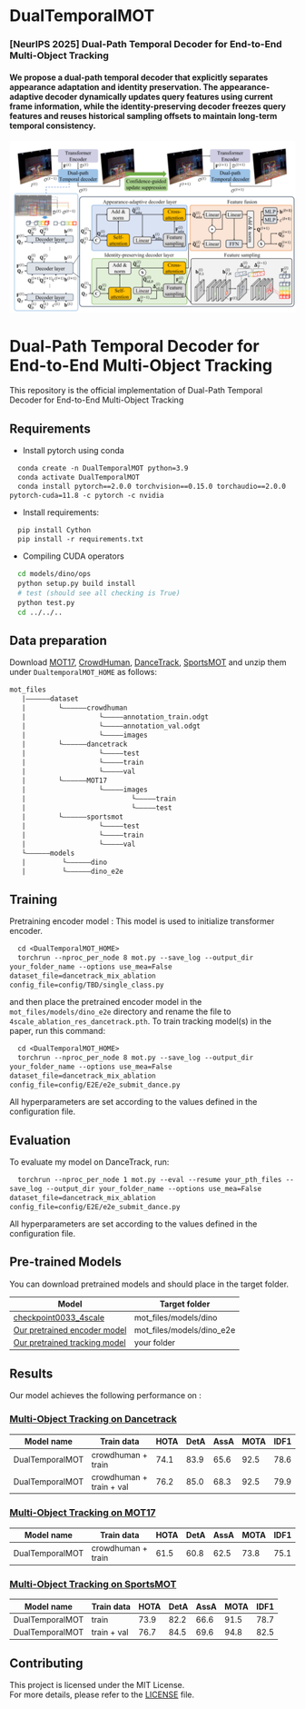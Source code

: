 # DualTemporalMOT
### [NeurIPS 2025] Dual-Path Temporal Decoder for End-to-End Multi-Object Tracking
#### We propose a dual-path temporal decoder that explicitly separates appearance adaptation and identity preservation. The appearance-adaptive decoder dynamically updates query features using current frame information, while the identity-preserving decoder freezes query features and reuses historical sampling offsets to maintain long-term temporal consistency.

<p align="center"><img src="Figures/model_overview.png" width="700"/></p>

# Dual-Path Temporal Decoder for End-to-End Multi-Object Tracking

This repository is the official implementation of Dual-Path Temporal Decoder for End-to-End Multi-Object Tracking 

## Requirements
- Install pytorch using conda
```setup
  conda create -n DualTemporalMOT python=3.9
  conda activate DualTemporalMOT
  conda install pytorch==2.0.0 torchvision==0.15.0 torchaudio==2.0.0 pytorch-cuda=11.8 -c pytorch -c nvidia
```
- Install requirements:

```setup
  pip install Cython
  pip install -r requirements.txt
```
- Compiling CUDA operators
``` bash
  cd models/dino/ops
  python setup.py build install
  # test (should see all checking is True)
  python test.py
  cd ../../..
```
## Data preparation

Download [MOT17](https://motchallenge.net/), [CrowdHuman](https://www.crowdhuman.org/), [DanceTrack](https://dancetrack.github.io/), [SportsMOT](https://github.com/MCG-NJU/SportsMOT) and unzip them under `DualtemporalMOT_HOME` as follows:

```
mot_files
   |——————dataset
   |        └——————crowdhuman
   |                  └—————annotation_train.odgt
   |                  └—————annotation_val.odgt
   |                  └—————images
   |        └——————dancetrack
   |                  └—————test
   |                  └—————train
   |                  └—————val
   |        └——————MOT17
   |                  └—————images
   |                          └—————train
   |                          └—————test
   |        └——————sportsmot
   |                  └—————test
   |                  └—————train
   |                  └—————val
   └——————models
   |         └——————dino
   |         └——————dino_e2e

```
  
## Training

Pretraining encoder model : This model is used to initialize transformer encoder.

```shell
  cd <DualTemporalMOT_HOME>
  torchrun --nproc_per_node 8 mot.py --save_log --output_dir your_folder_name --options use_mea=False dataset_file=dancetrack_mix_ablation config_file=config/TBD/single_class.py
```
and then place the pretrained encoder model in the `mot_files/models/dino_e2e` directory and rename the file to `4scale_ablation_res_dancetrack.pth`.
To train tracking model(s) in the paper, run this command:

```shell
  cd <DualTemporalMOT_HOME>
  torchrun --nproc_per_node 8 mot.py --save_log --output_dir your_folder_name --options use_mea=False dataset_file=dancetrack_mix_ablation config_file=config/E2E/e2e_submit_dance.py
```
All hyperparameters are set according to the values defined in the configuration file.

## Evaluation

To evaluate my model on DanceTrack, run:

```eval
  torchrun --nproc_per_node 1 mot.py --eval --resume your_pth_files --save_log --output_dir your_folder_name --options use_mea=False dataset_file=dancetrack_mix_ablation config_file=config/E2E/e2e_submit_dance.py
```
All hyperparameters are set according to the values defined in the configuration file.
## Pre-trained Models

You can download pretrained models and should place in the target folder.

| Model    | Target folder  |
|------------|-------|
|[checkpoint0033_4scale](https://drive.google.com/drive/folders/1qD5m1NmK0kjE5hh-G17XUX751WsEG-h_)|mot_files/models/dino|
|[Our pretrained encoder model](https://drive.google.com/drive/folders/1RLPgSZmNYksVIC1ZgpTLNKgq4kEYohgK?usp=drive_link)|mot_files/models/dino_e2e|
|[Our pretrained tracking model](https://drive.google.com/drive/folders/1RLPgSZmNYksVIC1ZgpTLNKgq4kEYohgK?usp=drive_link)|your folder|
    


## Results

Our model achieves the following performance on :

### [Multi-Object Tracking on Dancetrack](https://codalab.lisn.upsaclay.fr/competitions/5830#results)

| Model name         | Train data | HOTA  | DetA | AssA | MOTA | IDF1 | 
| ------------------ |---------------- | -------------- | -------------- |  -------------- |  -------------- | -------------- |
| DualTemporalMOT   | crowdhuman + train | 74.1 | 83.9 | 65.6 | 92.5 | 78.6 |
| DualTemporalMOT   | crowdhuman + train + val | 76.2 | 85.0 | 68.3 | 92.5 | 79.9 |

### [Multi-Object Tracking on MOT17](https://motchallenge.net/method/MOT=9623&chl=10)

| Model name         | Train data | HOTA  | DetA | AssA | MOTA | IDF1 | 
| ------------------ |---------------- | -------------- | -------------- |  -------------- |  -------------- | -------------- |
| DualTemporalMOT   | crowdhuman + train | 61.5 | 60.8 | 62.5 | 73.8 | 75.1 |

### [Multi-Object Tracking on SportsMOT](https://codalab.lisn.upsaclay.fr/competitions/12424#results)

| Model name         | Train data | HOTA  | DetA | AssA | MOTA | IDF1 | 
| ------------------ |---------------- | -------------- | -------------- |  -------------- |  -------------- | -------------- |
| DualTemporalMOT   | train | 73.9 | 82.2 | 66.6 | 91.5 | 78.7 |
| DualTemporalMOT   | train + val | 76.7 | 84.5 | 69.6 | 94.8 | 82.5 |






## Contributing
This project is licensed under the MIT License.  
For more details, please refer to the [LICENSE](./LICENSE) file.
